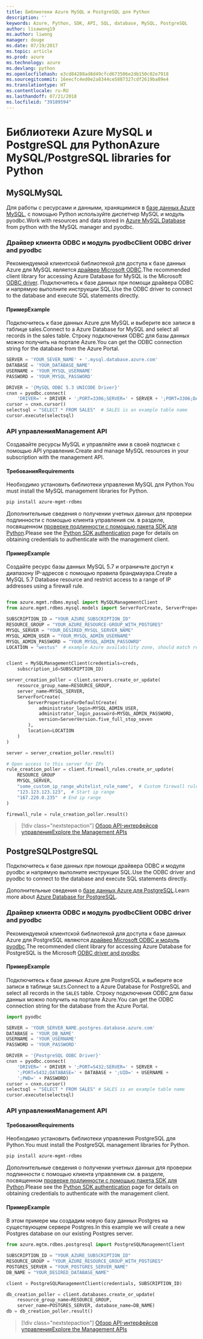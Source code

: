 ```yaml
---
title: Библиотеки Azure MySQL и PostgreSQL для Python
description: ''
keywords: Azure, Python, SDK, API, SQL, database, MySQL, PostgreSQL
author: lisawong19
ms.author: liwong
manager: douge
ms.date: 07/19/2017
ms.topic: article
ms.prod: azure
ms.technology: azure
ms.devlang: python
ms.openlocfilehash: e3cd84288ad8d49cfcd673506e2db150c02e7918
ms.sourcegitcommit: 16eecfc4ed0e2a8344ce5887327cdf2619ba89e4
ms.translationtype: HT
ms.contentlocale: ru-RU
ms.lasthandoff: 07/21/2018
ms.locfileid: "39189594"
---
```

# <a name="azure-mysqlpostgresql-libraries-for-python"></a><span data-ttu-id="f1775-103">Библиотеки Azure MySQL и PostgreSQL для Python</span><span class="sxs-lookup"><span data-stu-id="f1775-103">Azure MySQL/PostgreSQL libraries for Python</span></span>

## <a name="mysql"></a><span data-ttu-id="f1775-104">MySQL</span><span class="sxs-lookup"><span data-stu-id="f1775-104">MySQL</span></span>

<span data-ttu-id="f1775-105">Для работы с ресурсами и данными, хранящимися в [базе данных Azure MySQL](/azure/mysql/overview), с помощью Python используйте диспетчер MySQL и модуль pyodbc.</span><span class="sxs-lookup"><span data-stu-id="f1775-105">Work with resources and data stored in [Azure MySQL Database](/azure/mysql/overview) from python with the MySQL manager and pyodbc.</span></span>

### <a name="client-odbc-driver-and-pyodbc"></a><span data-ttu-id="f1775-106">Драйвер клиента ODBC и модуль pyodbc</span><span class="sxs-lookup"><span data-stu-id="f1775-106">Client ODBC driver and pyodbc</span></span>

<span data-ttu-id="f1775-107">Рекомендуемой клиентской библиотекой для доступа к базе данных Azure для MySQL является [драйвер Microsoft ODBC](/azure/sql-database/sql-database-connect-query-python#install-the-python-and-database-communication-libraries).</span><span class="sxs-lookup"><span data-stu-id="f1775-107">The recommended client library for accessing Azure Database for MySQL is the Microsoft [ODBC driver](/azure/sql-database/sql-database-connect-query-python#install-the-python-and-database-communication-libraries).</span></span> <span data-ttu-id="f1775-108">Подключитесь к базе данных при помощи драйвера ODBC и напрямую выполните инструкции SQL.</span><span class="sxs-lookup"><span data-stu-id="f1775-108">Use the ODBC driver to connect to the database and execute SQL statements directly.</span></span>

#### <a name="example"></a><span data-ttu-id="f1775-109">Пример</span><span class="sxs-lookup"><span data-stu-id="f1775-109">Example</span></span>

<span data-ttu-id="f1775-110">Подключитесь к базе данных Azure для MySQL и выберите все записи в таблице sales.</span><span class="sxs-lookup"><span data-stu-id="f1775-110">Connect to a Azure Database for MySQL and select all records in the sales table.</span></span> <span data-ttu-id="f1775-111">Строку подключения ODBC для базы данных можно получить на портале Azure.</span><span class="sxs-lookup"><span data-stu-id="f1775-111">You can get the ODBC connection string for the database from the Azure Portal.</span></span>

```python
SERVER = 'YOUR_SEVER_NAME' + '.mysql.database.azure.com'
DATABASE = 'YOUR_DATABASE_NAME'
USERNAME = 'YOUR_MYSQL_USERNAME'
PASSWORD = 'YOUR_MYSQL_PASSWORD'

DRIVER = '{MySQL ODBC 5.3 UNICODE Driver}'
cnxn = pyodbc.connect(
    'DRIVER=' + DRIVER + ';PORT=3306;SERVER=' + SERVER + ';PORT=3306;DATABASE=' + DATABASE + ';UID=' + USERNAME + ';PWD=' + PASSWORD)
cursor = cnxn.cursor()
selectsql = "SELECT * FROM SALES"  # SALES is an example table name
cursor.execute(selectsql)
```

### <a name="management-api"></a><span data-ttu-id="f1775-112">API управления</span><span class="sxs-lookup"><span data-stu-id="f1775-112">Management API</span></span>

<span data-ttu-id="f1775-113">Создавайте ресурсы MySQL и управляйте ими в своей подписке с помощью API управления.</span><span class="sxs-lookup"><span data-stu-id="f1775-113">Create and manage MySQL resources in your subscription with the management API.</span></span>

#### <a name="requirements"></a><span data-ttu-id="f1775-114">Требования</span><span class="sxs-lookup"><span data-stu-id="f1775-114">Requirements</span></span>
<span data-ttu-id="f1775-115">Необходимо установить библиотеки управления MySQL для Python.</span><span class="sxs-lookup"><span data-stu-id="f1775-115">You must install the MySQL management libraries for Python.</span></span>
```bash
pip install azure-mgmt-rdbms
```

<span data-ttu-id="f1775-116">Дополнительные сведения о получении учетных данных для проверки подлинности с помощью клиента управления см. в разделе, посвященном [проверке подлинности с помощью пакета SDK для Python](https://docs.microsoft.com/python/azure/python-sdk-azure-authenticate).</span><span class="sxs-lookup"><span data-stu-id="f1775-116">Please see the [Python SDK authentication](https://docs.microsoft.com/python/azure/python-sdk-azure-authenticate) page for details on obtaining credentials to authenticate with the management client.</span></span>

#### <a name="example"></a><span data-ttu-id="f1775-117">Пример</span><span class="sxs-lookup"><span data-stu-id="f1775-117">Example</span></span>

<span data-ttu-id="f1775-118">Создайте ресурс базы данных MySQL 5.7 и ограничьте доступ к диапазону IP-адресов с помощью правила брандмауэра.</span><span class="sxs-lookup"><span data-stu-id="f1775-118">Create a MySQL 5.7 Database resource and restrict access to a range of IP addresses using a firewall rule.</span></span>

```python

from azure.mgmt.rdbms.mysql import MySQLManagementClient
from azure.mgmt.rdbms.mysql.models import ServerForCreate, ServerPropertiesForDefaultCreate, ServerVersion

SUBSCRIPTION_ID = "YOUR_AZURE_SUBSCRIPTION_ID"
RESOURCE_GROUP = "YOUR_AZURE_RESOURCE-GROUP_WITH_POSTGRES"
MYSQL_SERVER = "YOUR_DESIRED_MYSQL_SERVER_NAME"
MYSQL_ADMIN_USER = "YOUR_MYSQL_ADMIN_USERNAME"
MYSQL_ADMIN_PASSWORD = "YOUR_MYSQL_ADMIN_PASSOWRD"
LOCATION = "westus"  # example Azure availability zone, should match resource group


client = MySQLManagementClient(credentials=creds,
    subscription_id=SUBSCRIPTION_ID)

server_creation_poller = client.servers.create_or_update(
    resource_group_name=RESOURCE_GROUP,
    server_name=MYSQL_SERVER,
    ServerForCreate(
        ServerPropertiesForDefaultCreate(
            administrator_login=MYSQL_ADMIN_USER,
            administrator_login_password=MYSQL_ADMIN_PASSWORD,
            version=ServerVersion.five_full_stop_seven
        ),
        location=LOCATION
    )
)

server = server_creation_poller.result()

# Open access to this server for IPs
rule_creation_poller = client.firewall_rules.create_or_update(
    RESOURCE_GROUP
    MYSQL_SERVER,
    "some_custom_ip_range_whitelist_rule_name",  # Custom firewall rule name
    "123.123.123.123",  # Start ip range
    "167.220.0.235"  # End ip range
)

firewall_rule = rule_creation_poller.result()
```

> [!div class="nextstepaction"]
> [<span data-ttu-id="f1775-119">Обзор API-интерфейсов управления</span><span class="sxs-lookup"><span data-stu-id="f1775-119">Explore the Management APIs</span></span>](/python/api/overview/azure/postgresql/mysql/management)

## <a name="postgresql"></a><span data-ttu-id="f1775-120">PostgreSQL</span><span class="sxs-lookup"><span data-stu-id="f1775-120">PostgreSQL</span></span>
<span data-ttu-id="f1775-121">Подключитесь к базе данных при помощи драйвера ODBC и модуля pyodbc и напрямую выполните инструкции SQL.</span><span class="sxs-lookup"><span data-stu-id="f1775-121">Use the ODBC driver and pyodbc to connect to the database and execute SQL statements directly.</span></span>

<span data-ttu-id="f1775-122">Дополнительные сведения о [базе данных Azure для PostgreSQL](https://docs.microsoft.com/azure/postgresql/).</span><span class="sxs-lookup"><span data-stu-id="f1775-122">Learn more about [Azure Database for PostgreSQL](https://docs.microsoft.com/azure/postgresql/).</span></span>

### <a name="client-odbc-driver-and-pyodbc"></a><span data-ttu-id="f1775-123">Драйвер клиента ODBC и модуль pyodbc</span><span class="sxs-lookup"><span data-stu-id="f1775-123">Client ODBC driver and pyodbc</span></span>
<span data-ttu-id="f1775-124">Рекомендуемой клиентской библиотекой для доступа к базе данных Azure для PostgreSQL являются [драйвер Microsoft ODBC и модуль pyodbc](https://docs.microsoft.com/azure/sql-database/sql-database-connect-query-python#install-the-python-and-database-communication-libraries).</span><span class="sxs-lookup"><span data-stu-id="f1775-124">The recommended client library for accessing Azure Database for PostgreSQL is the Microsoft [ODBC driver and pyodbc](https://docs.microsoft.com/azure/sql-database/sql-database-connect-query-python#install-the-python-and-database-communication-libraries)</span></span>

#### <a name="example"></a><span data-ttu-id="f1775-125">Пример</span><span class="sxs-lookup"><span data-stu-id="f1775-125">Example</span></span> 

<span data-ttu-id="f1775-126">Подключитесь к базе данных Azure для PostgreSQL и выберите все записи в таблице `SALES`.</span><span class="sxs-lookup"><span data-stu-id="f1775-126">Connect to a Azure Database for PostgreSQL and select all records in the `SALES` table.</span></span> <span data-ttu-id="f1775-127">Строку подключения ODBC для базы данных можно получить на портале Azure.</span><span class="sxs-lookup"><span data-stu-id="f1775-127">You can get the ODBC connection string for the database from the Azure Portal.</span></span>

```python
import pyodbc

SERVER = 'YOUR_SERVER_NAME.postgres.database.azure.com'
DATABASE = 'YOUR_DB_NAME'
USERNAME = 'YOUR_USERNAME'
PASSWORD = 'YOUR_PASSWORD'

DRIVER = '{PostgreSQL ODBC Driver}'
cnxn = pyodbc.connect(
    'DRIVER=' + DRIVER + ';PORT=5432;SERVER=' + SERVER +
    ';PORT=5432;DATABASE=' + DATABASE + ';UID=' + USERNAME +
    ';PWD=' + PASSWORD)
cursor = cnxn.cursor()
selectsql = "SELECT * FROM SALES" # SALES is an example table name
cursor.execute(selectsql)
```

### <a name="management-api"></a><span data-ttu-id="f1775-128">API управления</span><span class="sxs-lookup"><span data-stu-id="f1775-128">Management API</span></span>
#### <a name="requirements"></a><span data-ttu-id="f1775-129">Требования</span><span class="sxs-lookup"><span data-stu-id="f1775-129">Requirements</span></span>
<span data-ttu-id="f1775-130">Необходимо установить библиотеки управления PostgreSQL для Python.</span><span class="sxs-lookup"><span data-stu-id="f1775-130">You must install the PostgreSQL management libraries for Python.</span></span>
```bash
pip install azure-mgmt-rdbms
```

<span data-ttu-id="f1775-131">Дополнительные сведения о получении учетных данных для проверки подлинности с помощью клиента управления см. в разделе, посвященном [проверке подлинности с помощью пакета SDK для Python](https://docs.microsoft.com/python/azure/python-sdk-azure-authenticate).</span><span class="sxs-lookup"><span data-stu-id="f1775-131">Please see the [Python SDK authentication](https://docs.microsoft.com/python/azure/python-sdk-azure-authenticate) page for details on obtaining credentials to authenticate with the management client.</span></span>

#### <a name="example"></a><span data-ttu-id="f1775-132">Пример</span><span class="sxs-lookup"><span data-stu-id="f1775-132">Example</span></span>
<span data-ttu-id="f1775-133">В этом примере мы создадим новую базу данных Postgres на существующем сервере Postgres.</span><span class="sxs-lookup"><span data-stu-id="f1775-133">In this example we will create a new Postgres database on our existing Postgres server.</span></span>
```python
from azure.mgtm.rdbms.postgresql import PostgreSQLManagementClient

SUBSCRIPTION_ID = "YOUR_AZURE_SUBSCRIPTION_ID"
RESOURCE_GROUP = "YOUR_AZURE_RESOURCE_GROUP_WITH_POSTGRES"
POSTGRES_SERVER = "YOUR_POSTGRES_SERVER_NAME"
DB_NAME = "YOUR_DESIRED_DATABASE_NAME"

client = PostgreSQLManagementClient(credentials, SUBSCRIPTION_ID)

db_creation_poller = client.databases.create_or_update(
    resource_group_name=RESOURCE_GROUP,
    server_name=POSTGRES_SERVER, database_name=DB_NAME)
db = db_creation_poller.result()
```

> [!div class="nextstepaction"]
> [<span data-ttu-id="f1775-134">Обзор API-интерфейсов управления</span><span class="sxs-lookup"><span data-stu-id="f1775-134">Explore the Management APIs</span></span>](/python/api/overview/azure/postgresql/mysql/management)